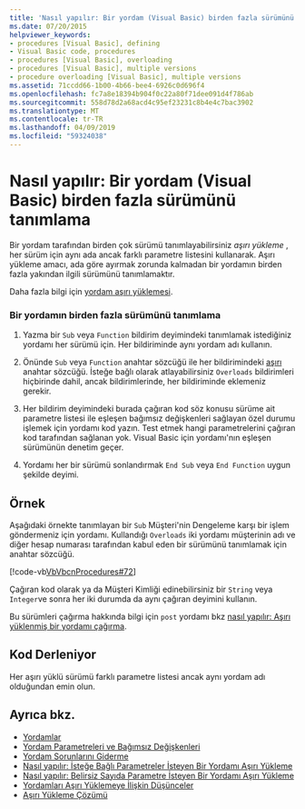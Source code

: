 ```yaml
---
title: 'Nasıl yapılır: Bir yordam (Visual Basic) birden fazla sürümünü tanımlama'
ms.date: 07/20/2015
helpviewer_keywords:
- procedures [Visual Basic], defining
- Visual Basic code, procedures
- procedures [Visual Basic], overloading
- procedures [Visual Basic], multiple versions
- procedure overloading [Visual Basic], multiple versions
ms.assetid: 71ccdd66-1b00-4b66-bee4-6926c0d696f4
ms.openlocfilehash: fc7a8e18394b904f0c22a80f71dee091d4f786ab
ms.sourcegitcommit: 558d78d2a68acd4c95ef23231c8b4e4c7bac3902
ms.translationtype: MT
ms.contentlocale: tr-TR
ms.lasthandoff: 04/09/2019
ms.locfileid: "59324038"
---
```

# <a name="how-to-define-multiple-versions-of-a-procedure-visual-basic"></a>Nasıl yapılır: Bir yordam (Visual Basic) birden fazla sürümünü tanımlama
Bir yordam tarafından birden çok sürümü tanımlayabilirsiniz *aşırı yükleme* , her sürüm için aynı ada ancak farklı parametre listesini kullanarak. Aşırı yükleme amacı, ada göre ayırmak zorunda kalmadan bir yordamın birden fazla yakından ilgili sürümünü tanımlamaktır.  
  
 Daha fazla bilgi için [yordam aşırı yüklemesi](./procedure-overloading.md).  
  
### <a name="to-define-multiple-versions-of-a-procedure"></a>Bir yordamın birden fazla sürümünü tanımlama  
  
1. Yazma bir `Sub` veya `Function` bildirim deyimindeki tanımlamak istediğiniz yordamı her sürümü için. Her bildiriminde aynı yordam adı kullanın.  
  
2. Önünde `Sub` veya `Function` anahtar sözcüğü ile her bildirimindeki [aşırı](../../../../visual-basic/language-reference/modifiers/overloads.md) anahtar sözcüğü. İsteğe bağlı olarak atlayabilirsiniz `Overloads` bildirimleri hiçbirinde dahil, ancak bildirimlerinde, her bildiriminde eklemeniz gerekir.  
  
3. Her bildirim deyimindeki burada çağıran kod söz konusu sürüme ait parametre listesi ile eşleşen bağımsız değişkenleri sağlayan özel durumu işlemek için yordamı kod yazın. Test etmek hangi parametrelerini çağıran kod tarafından sağlanan yok. Visual Basic için yordamı'nın eşleşen sürümünün denetim geçer.  
  
4. Yordamı her bir sürümü sonlandırmak `End Sub` veya `End Function` uygun şekilde deyimi.  
  
## <a name="example"></a>Örnek  
 Aşağıdaki örnekte tanımlayan bir `Sub` Müşteri'nin Dengeleme karşı bir işlem göndermeniz için yordamı. Kullandığı `Overloads` iki yordamı müşterinin adı ve diğer hesap numarası tarafından kabul eden bir sürümünü tanımlamak için anahtar sözcüğü.  
  
 [!code-vb[VbVbcnProcedures#72](~/samples/snippets/visualbasic/VS_Snippets_VBCSharp/VbVbcnProcedures/VB/Class1.vb#72)]  
  
 Çağıran kod olarak ya da Müşteri Kimliği edinebilirsiniz bir `String` veya `Integer`ve sonra her iki durumda da aynı çağıran deyimini kullanın.  
  
 Bu sürümleri çağırma hakkında bilgi için `post` yordamı bkz [nasıl yapılır: Aşırı yüklenmiş bir yordamı çağırma](./how-to-call-an-overloaded-procedure.md).  
  
## <a name="compiling-the-code"></a>Kod Derleniyor  
 Her aşırı yüklü sürümü farklı parametre listesi ancak aynı yordam adı olduğundan emin olun.  
  
## <a name="see-also"></a>Ayrıca bkz.

- [Yordamlar](./index.md)
- [Yordam Parametreleri ve Bağımsız Değişkenleri](./procedure-parameters-and-arguments.md)
- [Yordam Sorunlarını Giderme](./troubleshooting-procedures.md)
- [Nasıl yapılır: İsteğe Bağlı Parametreler İsteyen Bir Yordamı Aşırı Yükleme](./how-to-overload-a-procedure-that-takes-optional-parameters.md)
- [Nasıl yapılır: Belirsiz Sayıda Parametre İsteyen Bir Yordamı Aşırı Yükleme](./how-to-overload-a-procedure-that-takes-an-indefinite-number-of-parameters.md)
- [Yordamları Aşırı Yüklemeye İlişkin Düşünceler](./considerations-in-overloading-procedures.md)
- [Aşırı Yükleme Çözümü](./overload-resolution.md)

